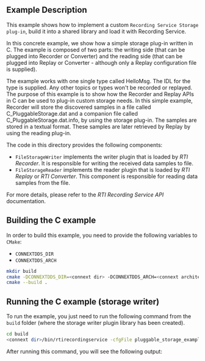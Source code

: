 ## Example Description

This example shows how to implement a custom `Recording Service Storage plug-in`,
build it into a shared library and load it with Recording Service.

In this concrete example, we show how a simple storage plug-in written in C. The 
example is composed of two parts: the writing side (that can be plugged into 
Recorder or Converter) and the reading side (that can be plugged into Replay or 
Converter - although only a Replay configuration file is supplied).

The example works with one single type called HelloMsg. The IDL for the type is
supplied. Any other topics or types won't be recorded or replayed. The purpose
of this example is to show how the Recorder and Replay APIs in C can be used to
plug-in custom storage needs. In this simple example, Recorder will store the
discovered samples in a file called C_PluggableStorage.dat and a companion file
called C_PluggableStorage.dat.info, by using the storage plug-in. The samples 
are stored in a textual format. These samples are later retrieved by Replay by 
using the reading plug-in.

The code in this directory provides the following components:

- `FileStorageWriter` implements the writer plugin that is loaded by *RTI Recorder*. 
   It is responsible for writing the received data samples to file.
- `FileStorageReader` implements the reader plugin that is loaded by *RTI Replay* 
   or *RTI Converter*. This component is responsible for reading data samples from the file.

For more details, please refer to the *RTI Recording Service API* documentation.

## Building the C example

In order to build this example, you need to provide the following variables to
`CMake`:

- `CONNEXTDDS_DIR`
- `CONNEXTDDS_ARCH`

```bash
mkdir build
cmake -DCONNEXTDDS_DIR=<connext dir> -DCONNEXTDDS_ARCH=<connext architecture> ..
cmake --build .
```

## Running the C example (storage writer)

To run the example, you just need to run the following command from the `build`
folder (where the storage writer plugin library has been created).

```bash
cd build
<connext dir>/bin/rtirecordingservice -cfgFile pluggable_storage_example.xml -cfgName C_StorageExample -domainIdBase <your domain ID>
```
After running this command, you will see the following output:

